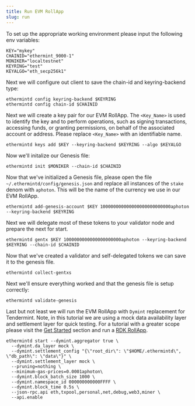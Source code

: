 ```yaml
---
title: Run EVM RollApp
slug: run
---
```


To set up the appropriate working environment please input the following env variables:

```
KEY="mykey"
CHAINID="ethermint_9000-1"
MONIKER="localtestnet"
KEYRING="test"
KEYALGO="eth_secp256k1"
```

Next we will configure out client to save the chain-id and keyring-backend type:

```
ethermintd config keyring-backend $KEYRING
ethermintd config chain-id $CHAINID
```

Next we will create a key pair for our EVM RollApp. The `<Key_Name>` is used to identify the key and to perform operations, such as signing transactions, accessing funds, or granting permissions, on behalf of the associated account or address. Please replace `<Key_Name>` with an identifiable name.

```
ethermintd keys add $KEY --keyring-backend $KEYRING --algo $KEYALGO
```

Now we'll initalize our Genesis file:

```
ethermintd init $MONIKER --chain-id $CHAINID
```

Now that we've initialized a Genesis file, please open the file `~/.ethermintd/config/genesis.json` and replace all instances of the `stake` denom with `aphoton`. This will be the name of the currency we use in our EVM RollApp.

```
ethermintd add-genesis-account $KEY 100000000000000000000000000aphoton --keyring-backend $KEYRING
```

Next we will delegate most of these tokens to your validator node and prepare the next for start.

```
ethermintd gentx $KEY 1000000000000000000000aphoton --keyring-backend $KEYRING --chain-id $CHAINID
```

Now that we've created a validator and self-delegated tokens we can save it to the genesis file.

```
ethermintd collect-gentxs
```

Next we'll ensure everything worked and that the genesis file is setup correctly:

```
ethermintd validate-genesis
```

Last but not least we will run the EVM RollApp with `Dymint` replacement for Tendermint. Note, in this tutorial we are using a mock data availability layer and settlement layer for quick testing. For a tutorial with a greater scope please visit the [Get Started](/docs/develop/get-started/setup.mdx) section and run a [RDK RollApp](/docs/develop/build/rdk/start.md).

```
ethermintd start --dymint.aggregator true \
  --dymint.da_layer mock \
  --dymint.settlement_config "{\"root_dir\": \"$HOME/.ethermintd\", \"db_path\": \"data\"}" \
  --dymint.settlement_layer mock \
  --pruning=nothing \
  --minimum-gas-prices=0.0001aphoton\
  --dymint.block_batch_size 1000 \
  --dymint.namespace_id 000000000000FFFF \
  --dymint.block_time 0.5s \
  --json-rpc.api eth,txpool,personal,net,debug,web3,miner \
  --api.enable
```
